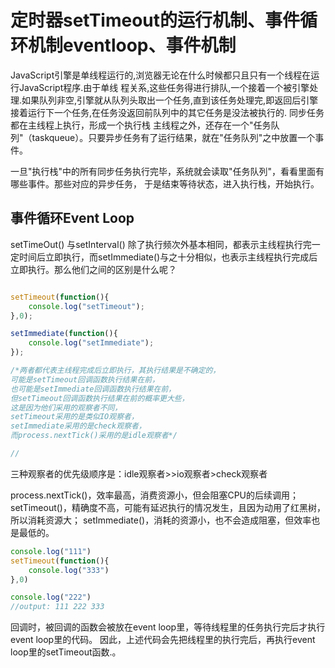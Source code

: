 
# 定时器setTimeout的运行机制、事件循环机制eventloop、事件机制

JavaScript引擎是单线程运行的,浏览器无论在什么时候都只且只有一个线程在运行JavaScript程序.由于单线 程关系,这些任务得进行排队,一个接着一个被引擎处理.如果队列非空,引擎就从队列头取出一个任务,直到该任务处理完,即返回后引擎接着运行下一个任务,在任务没返回前队列中的其它任务是没法被执行的.
同步任务都在主线程上执行，形成一个执行栈
主线程之外，还存在一个"任务队列"（taskqueue）。只要异步任务有了运行结果，就在"任务队列"之中放置一个事件。

一旦"执行栈"中的所有同步任务执行完毕，系统就会读取"任务队列"，看看里面有哪些事件。那些对应的异步任务，
于是结束等待状态，进入执行栈，开始执行。

## 事件循环Event Loop

setTimeOut()
与setInterval()
除了执行频次外基本相同，都表示主线程执行完一定时间后立即执行，而setImmediate()与之十分相似，也表示主线程执行完成后立即执行。那么他们之间的区别是什么呢？

```javascript

setTimeout(function(){
    console.log("setTimeout");
},0);

setImmediate(function(){
    console.log("setImmediate");
});

/*两者都代表主线程完成后立即执行，其执行结果是不确定的，
可能是setTimeout回调函数执行结果在前，
也可能是setImmediate回调函数执行结果在前，
但setTimeout回调函数执行结果在前的概率更大些，
这是因为他们采用的观察者不同，
setTimeout采用的是类似IO观察者，
setImmediate采用的是check观察者，
而process.nextTick()采用的是idle观察者*/

//
```

三种观察者的优先级顺序是：idle观察者>>io观察者>check观察者

process.nextTick()，效率最高，消费资源小，但会阻塞CPU的后续调用；
setTimeout()，精确度不高，可能有延迟执行的情况发生，且因为动用了红黑树，所以消耗资源大；
setImmediate()，消耗的资源小，也不会造成阻塞，但效率也是最低的。

```js
console.log("111")
setTimeout(function(){
    console.log("333")
},0)

console.log("222")
//output: 111 222 333
```

回调时，被回调的函数会被放在event loop里，等待线程里的任务执行完后才执行event loop里的代码。
 因此，上述代码会先把线程里的执行完后，再执行event loop里的setTimeout函数.。
